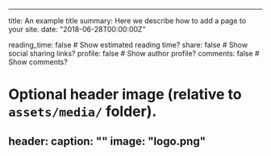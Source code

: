 <!--
 * @Author: nilecui
 * @Date: 2023-01-09 15:10:23
 * @LastEditors: nilecui
 * @LastEditTime: 2023-01-09 15:10:23
 * @FilePath: /kafka_wk/hugo_wk/starter-hugo-markdown-slides/content/python/ex2.md
 * @Description: 
 * Details do not determine success or failure!
 * Copyright (c) 2023 by nilecui, All Rights Reserved. 
-->
---
title: An example title
summary: Here we describe how to add a page to your site.
date: "2018-06-28T00:00:00Z"

reading_time: false  # Show estimated reading time?
share: false  # Show social sharing links?
profile: false  # Show author profile?
comments: false  # Show comments?

# Optional header image (relative to `assets/media/` folder).
header:
  caption: ""
  image: "logo.png"
---